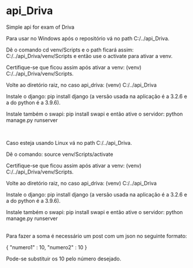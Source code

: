 # api_Driva
Simple api for exam of Driva

Para usar no Windows após o repositório vá no path C:/../api_Driva.

Dê o comando cd venv/Scripts e o path ficará assim: C:/../api_Driva/venv/Scripts e então use o activate para ativar a venv.

Certifique-se que ficou assim após ativar a venv: (venv) C:/../api_Driva/venv/Scripts.

Volte ao diretório raiz, no caso api_driva: (venv) C:/../api_Driva

Instale o django: pip install django (a versão usada na aplicação é a 3.2.6 e a do python é a 3.9.6).

Instale também o swapi: pip install swapi e então ative o servidor: python manage.py runserver

<br />

Caso esteja usando Linux vá no path C:/../api_Driva.

Dê o comando: source venv/Scripts/activate

Certifique-se que ficou assim após ativar a venv: (venv) C:/../api_Driva/venv/Scripts.

Volte ao diretório raiz, no caso api_driva: (venv) C:/../api_Driva

Instale o django: pip install django (a versão usada na aplicação é a 3.2.6 e a do python é a 3.9.6).

Instale também o swapi: pip install swapi e então ative o servidor: python manage.py runserver


<br />
Para fazer a soma é necessário um post com um json no seguinte formato:

{
  "numero1" : 10,
  "numero2" : 10
}

Pode-se substituir os 10 pelo número desejado.
